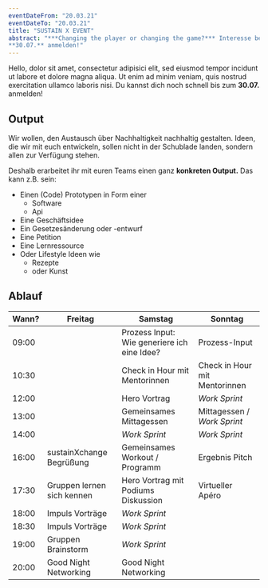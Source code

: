 ```yaml
---
eventDateFrom: "20.03.21"
eventDateTo: "20.03.21"
title: "SUSTAIN X EVENT"
abstract: "***Changing the player or changing the game?*** Interesse bekommen? Du kannst dich noch schnell bis zum
**30.07.** anmelden!"
---
```


Hello, dolor sit amet, consectetur adipisici elit, sed eiusmod tempor incidunt
ut labore et dolore magna aliqua. Ut enim ad minim veniam, quis nostrud
exercitation ullamco laboris nisi. Du kannst dich noch schnell bis zum
**30.07.** anmelden!

## Output

Wir wollen, den Austausch über Nachhaltigkeit nachhaltig gestalten. Ideen, die
wir mit euch entwickeln, sollen nicht in der Schublade landen, sondern allen zur
Verfügung stehen.

Deshalb erarbeitet ihr mit euren Teams einen ganz **konkreten Output.** Das kann
z.B. sein:

- Einen (Code) Prototypen in Form einer
  - Software
  - Api
- Eine Geschäftsidee
- Ein Gesetzesänderung oder -entwurf
- Eine Petition
- Eine Lernressource
- Oder Lifestyle Ideen wie
  - Rezepte
  - oder Kunst

## Ablauf

| Wann? | Freitag                    | Samstag                                     | Sonntag                       |
| ----- | -------------------------- | ------------------------------------------- | ----------------------------- |
| 09:00 |                            | Prozess Input: Wie generiere ich eine Idee? | Prozess-Input                 |
| 10:30 |                            | Check in Hour mit Mentorinnen               | Check in Hour mit Mentorinnen |
| 12:00 |                            | Hero Vortrag                                | _Work Sprint_                 |
| 13:00 |                            | Gemeinsames Mittagessen                     | Mittagessen / _Work Sprint_   |
| 14:00 |                            | _Work Sprint_                               | _Work Sprint_                 |
| 16:00 | sustainXchange Begrüßung   | Gemeinsames Workout / Programm              | Ergebnis Pitch                |
| 17:30 | Gruppen lernen sich kennen | Hero Vortrag mit Podiums Diskussion         | Virtueller Apéro              |
| 18:00 | Impuls Vorträge            | _Work Sprint_                               |                               |
| 18:30 | Impuls Vorträge            | _Work Sprint_                               |                               |
| 19:00 | Gruppen Brainstorm         | _Work Sprint_                               |                               |
| 20:00 | Good Night Networking      | Good Night Networking                       |                               |
